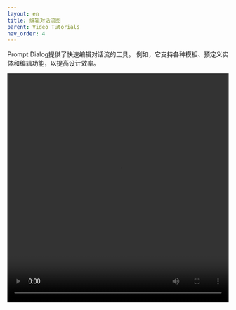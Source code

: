 ```yaml
---
layout: en
title: 编辑对话流图
parent: Video Tutorials
nav_order: 4
---
```


Prompt Dialog提供了快速编辑对话流的工具。 例如，它支持各种模板、预定义实体和编辑功能，以提高设计效率。

<video src="/assets/images/example/video/edit_skills.mp4" width="100%" height="520px" controls="controls"></video>
